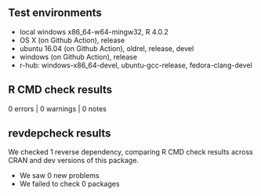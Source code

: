 ## Test environments
* local windows x86_64-w64-mingw32, R 4.0.2 
* OS X (on Github Action), release 
* ubuntu 16.04 (on Github Action), oldrel, release, devel 
* windows (on Github Action), release  
* r-hub: windows-x86_64-devel, ubuntu-gcc-release, fedora-clang-devel 

## R CMD check results

0 errors | 0 warnings | 0 notes


## revdepcheck results

We checked 1 reverse dependency, comparing R CMD check results across CRAN and dev versions of this package.

 * We saw 0 new problems
 * We failed to check 0 packages
